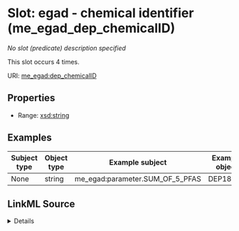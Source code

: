 

# Slot: egad - chemical identifier (me_egad_dep_chemicalID)


_No slot (predicate) description specified_






This slot occurs 4 times.


URI: [me_egad:dep_chemicalID](http://sawgraph.spatialai.org/v1/me-egad#dep_chemicalID)



<!-- no inheritance hierarchy -->








## Properties

* Range: [xsd:string](http://www.w3.org/2001/XMLSchema#string)






## Examples

| Subject type | Object type | Example subject | Example object | Occurrences |
| --- | --- | --- | --- | --- |
| None | string | me_egad:parameter.SUM_OF_5_PFAS | DEP18016 | 4 |




## LinkML Source

<details>

```yaml
name: me_egad_dep_chemicalID
annotations:
  count:
    tag: count
    value: 4
  string:
    tag: string
    value: 4
description: No slot (predicate) description specified
title: egad - chemical identifier
examples:
- object:
    example_object: DEP18016
    example_object_type: string
    example_predicate: me_egad:dep_chemicalID
    example_subject: me_egad:parameter.SUM_OF_5_PFAS
    example_subject_type: None
from_schema: sawgraph-kg
rank: 1000
slot_uri: me_egad:dep_chemicalID
alias: me_egad_dep_chemicalID
subproperty_of: coso_substanceID
range: string

```
</details>